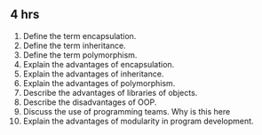 ## 4 hrs
1. Define the term encapsulation.
2. Define the term inheritance.
3. Define the term polymorphism.
4. Explain the advantages of encapsulation.
5. Explain the advantages of inheritance.
6. Explain the advantages of polymorphism.
7. Describe the advantages of libraries of objects.
8. Describe the disadvantages of OOP.
9. Discuss the use of programming teams.
	Why is this here
10. Explain the advantages of modularity in program development.